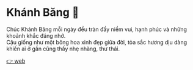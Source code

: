 # Khánh Băng 🌸

Chúc Khánh Băng mỗi ngày đều tràn đầy niềm vui, hạnh phúc và những khoảnh khắc đáng nhớ.  
Cậu giống như một bông hoa xinh đẹp giữa đời, tỏa sắc hương dịu dàng khiến ai ở gần cũng thấy nhẹ nhàng, thư thái.

[👉 web](https://dshenry27.github.io/khanhbang/)
